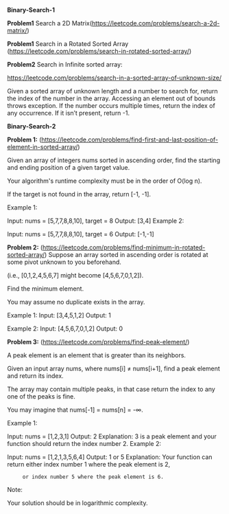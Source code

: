 **Binary-Search-1**

**Problem1**
Search a 2D Matrix(https://leetcode.com/problems/search-a-2d-matrix/)

**Problem1**
Search in a Rotated Sorted Array (https://leetcode.com/problems/search-in-rotated-sorted-array/)

**Problem2**
Search in Infinite sorted array:

https://leetcode.com/problems/search-in-a-sorted-array-of-unknown-size/

Given a sorted array of unknown length and a number to search for, return the index of the number in the array. Accessing an element out of bounds throws exception. If the number occurs multiple times, return the index of any occurrence. If it isn’t present, return -1.

**Binary-Search-2**

**Problem 1:** (https://leetcode.com/problems/find-first-and-last-position-of-element-in-sorted-array/)

Given an array of integers nums sorted in ascending order, find the starting and ending position of a given target value.

Your algorithm's runtime complexity must be in the order of O(log n).

If the target is not found in the array, return [-1, -1].

Example 1:

Input: nums = [5,7,7,8,8,10], target = 8 Output: [3,4] Example 2:

Input: nums = [5,7,7,8,8,10], target = 6 Output: [-1,-1]

**Problem 2:** (https://leetcode.com/problems/find-minimum-in-rotated-sorted-array/)
Suppose an array sorted in ascending order is rotated at some pivot unknown to you beforehand.

(i.e., [0,1,2,4,5,6,7] might become [4,5,6,7,0,1,2]).

Find the minimum element.

You may assume no duplicate exists in the array.

Example 1: Input: [3,4,5,1,2] Output: 1

Example 2: Input: [4,5,6,7,0,1,2] Output: 0

**Problem 3:** (https://leetcode.com/problems/find-peak-element/)

A peak element is an element that is greater than its neighbors.

Given an input array nums, where nums[i] ≠ nums[i+1], find a peak element and return its index.

The array may contain multiple peaks, in that case return the index to any one of the peaks is fine.

You may imagine that nums[-1] = nums[n] = -∞.

Example 1:

Input: nums = [1,2,3,1] Output: 2 Explanation: 3 is a peak element and your function should return the index number 2. Example 2:

Input: nums = [1,2,1,3,5,6,4] Output: 1 or 5 Explanation: Your function can return either index number 1 where the peak element is 2,

         or index number 5 where the peak element is 6.
Note:

Your solution should be in logarithmic complexity.
